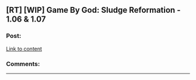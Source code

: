## [RT] [WIP] Game By God: Sludge Reformation - 1.06 & 1.07

### Post:

[Link to content]()

### Comments:

---

